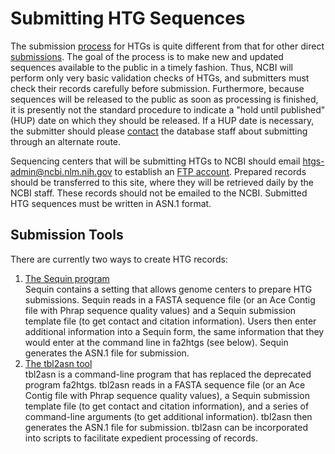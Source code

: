 # Submitting HTG Sequences

The submission [process](/~/htgs/processing) for HTGs is quite different from that for other direct [submissions](/~/). The goal of the process is to make new and updated sequences available to the public in a timely fashion. Thus, NCBI will perform only very basic validation checks of HTGs, and submitters must check their records carefully before submission. Furthermore, because sequences will be released to the public as soon as processing is finished, it is presently not the standard procedure to indicate a "hold until published" (HUP) date on which they should be released. If a HUP date is necessary, the submitter should please [contact](mailto:htgs-admin@ncbi.nlm.nih.gov) the database staff about submitting through an alternate route.

Sequencing centers that will be submitting HTGs to NCBI should email [htgs-admin@ncbi.nlm.nih.gov](mailto:htgs-admin@ncbi.nlm.nih.gov) to establish an [FTP account](/~/htgs/ftp). Prepared records should be transferred to this site, where they will be retrieved daily by the NCBI staff. These records should not be emailed to the NCBI. Submitted HTG sequences must be written in ASN.1 format.

## Submission Tools

There are currently two ways to create HTG records:

1.  [The Sequin program](/~/htgs/sequininfo)  
    Sequin contains a setting that allows genome centers to prepare HTG submissions. Sequin reads in a FASTA sequence file (or an Ace Contig file with Phrap sequence quality values) and a Sequin submission template file (to get contact and citation information). Users then enter additional information into a Sequin form, the same information that they would enter at the command line in fa2htgs (see below). Sequin generates the ASN.1 file for submission.
2.  [The tbl2asn tool](/~/htgs/tbl2asninfo)  
    tbl2asn is a command-line program that has replaced the deprecated program fa2htgs. tbl2asn reads in a FASTA sequence file (or an Ace Contig file with Phrap sequence quality values), a Sequin submission template file (to get contact and citation information), and a series of command-line arguments (to get additional information). tbl2asn then generates the ASN.1 file for submission. tbl2asn can be incorporated into scripts to facilitate expedient processing of records.





<div id="shared-content-1" nid="1331">

<div class="rightnav">
